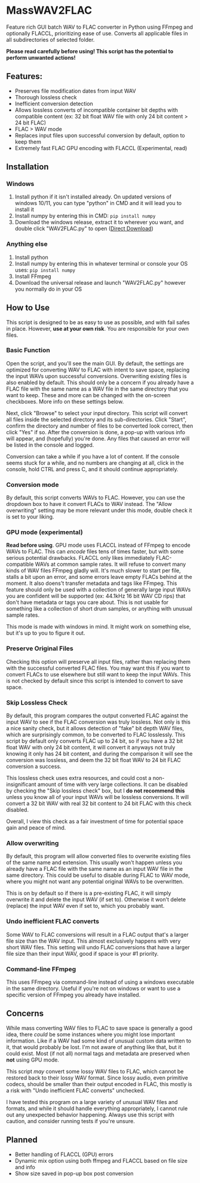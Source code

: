 # MassWAV2FLAC
Feature rich GUI batch WAV to FLAC converter in Python using FFmpeg and optionally FLACCL, prioritizing ease of use. Converts all applicable files in all subdirectories of selected folder.

**Please read carefully before using! This script has the potential to perform unwanted actions!**

## Features:
- Preserves file modification dates from input WAV
- Thorough lossless check
- Inefficient conversion detection
- Allows lossless converts of incompatible container bit depths with compatible content (ex: 32 bit float WAV file with only 24 bit content > 24 bit FLAC)
- FLAC > WAV mode
- Replaces input files upon successful conversion by default, option to keep them
- Extremely fast FLAC GPU encoding with FLACCL (Experimental, read)

## Installation

### Windows
1. Install python if it isn't installed already. On updated versions of windows 10/11, you can type "python" in CMD and it will lead you to install it
2. Install numpy by entering this in CMD: ``pip install numpy``
3. Download the windows release, extract it to wherever you want, and double click "WAV2FLAC.py" to open ([Direct Download](https://github.com/toasterberry/MassWAV2FLAC/releases/download/v1.0.0/MassWAV2FLAC.v1.0.Windows.zip))

### Anything else
1. Install python
2. Install numpy by entering this in whatever terminal or console your OS uses: ``pip install numpy``
3. Install FFmpeg
4. Download the universal release and launch "WAV2FLAC.py" however you normally do in your OS

## How to Use
This script is designed to be as easy to use as possible, and with fail safes in place. However, **use at your own risk**. You are responsible for your own files.

### Basic Function
Open the script, and you'll see the main GUI. By default, the settings are optimized for converting WAV to FLAC with intent to save space, replacing the input WAVs upon successful conversions. Overwriting existing files is also enabled by default. This should only be a concern if you already have a FLAC file with the same name as a WAV file in the same directory that you want to keep. These and more can be changed with the on-screen checkboxes. More info on these settings below. 

Next, click "Browse" to select your input directory. This script will convert all files inside the selected directory and its sub-directories. Click "Start", confirm the directory and number of files to be converted look correct, then click "Yes" if so. After the conversion is done, a pop-up with various info will appear, and (hopefully) you're done. Any files that caused an error will be listed in the console and logged.

Conversion can take a while if you have a lot of content. If the console seems stuck for a while, and no numbers are changing at all, click in the console, hold CTRL and press C, and it should continue appropriately.

### Conversion mode
By default, this script converts WAVs to FLAC. However, you can use the dropdown box to have it convert FLACs to WAV instead. The "Allow overwriting" setting may be more relevant under this mode, double check it is set to your liking.

### GPU mode (experimental)
**Read before using**. GPU mode uses FLACCL instead of FFmpeg to encode WAVs to FLAC. This can *encode* files tens of times faster, but with some serious potential drawbacks. FLACCL only likes immediately FLAC-compatible WAVs at common sample rates. It will refuse to convert many kinds of WAV files FFmpeg gladly will. It's much slower to start per file, stalls a bit upon an error, and some errors leave empty FLACs behind at the moment. It also doens't transfer metadata and tags like FFmpeg. This feature should only be used with a collection of generally large input WAVs you are confident will be supported (ex: 44.1kHz 16 bit WAV CD rips) that don't have metadata or tags you care about. This is not usable for something like a collection of short drum samples, or anything with unusual sample rates.

This mode is made with windows in mind. It might work on something else, but it's up to you to figure it out.

### Preserve Original Files
Checking this option will preserve all input files, rather than replacing them with the successful converted FLAC files. You may want this if you want to convert FLACs to use elsewhere but still want to keep the input WAVs. This is not checked by default since this script is intended to convert to save space.

### Skip Lossless Check
By default, this program compares the output converted FLAC against the input WAV to see if the FLAC conversion was truly lossless. Not only is this a nice sanity check, but it allows detection of "fake" bit depth WAV files, which are surprisingly common, to be converted to FLAC losslessly. This script by default only converts FLAC up to 24 bit, so if you have a 32 bit float WAV with only 24 bit content, it will convert it anyways not truly knowing it only has 24 bit content, and during the comparison it will see the conversion was lossless, and deem the 32 bit float WAV to 24 bit FLAC conversion a success.

This lossless check uses extra resources, and could cost a non-insignificant amount of time with very large collections. It can be disabled by checking the "Skip lossless check" box, but I **do not recommend this** unless you know all of your input WAVs will be lossless conversions. It will convert a 32 bit WAV with real 32 bit content to 24 bit FLAC with this check disabled.

Overall, I view this check as a fair investment of time for potential space gain and peace of mind.

### Allow overwriting
By default, this program will allow converted files to overwrite existing files of the same name and extension. This usually won't happen unless you already have a FLAC file with the same name as an input WAV file in the same directory. This could be useful to disable during FLAC to WAV mode, where you might not want any potential original WAVs to be overwritten.

This is on by default so if there is a pre-existing FLAC, it will simply overwrite it and delete the input WAV (if set to). Otherwise it won't delete (replace) the input WAV even if set to, which you probably want.

### Undo inefficient FLAC converts
Some WAV to FLAC conversions will result in a FLAC output that's a larger file size than the WAV input. This almost exclusively happens with very short WAV files. This setting will undo FLAC conversions that have a larger file size than their input WAV, good if space is your #1 priority.

### Command-line FFmpeg
This uses FFmpeg via command-line instead of using a windows executable in the same directory. Useful if you're not on windows or want to use a specific version of FFmpeg you already have installed.

## Concerns
While mass converting WAV files to FLAC to save space is generally a good idea, there *could* be some instances where you might lose important information. Like if a WAV had some kind of unusual custom data written to it, that would probably be lost. I'm not aware of anything like that, but it could exist. Most (if not all) normal tags and metadata are preserved when **not** using GPU mode.

This script *may* convert some lossy WAV files to FLAC, which cannot be restored back to their lossy WAV format. Since lossy audio, even primitive codecs, should be smaller than their output encoded in FLAC, this mostly is a risk with "Undo inefficient FLAC converts" unchecked.

I have tested this program on a large variety of unusual WAV files and formats, and while it should handle everything appropriately, I cannot rule out any unexpected behavior happening. Always use this script with caution, and consider running tests if you're unsure.

## Planned
- Better handling of FLACCL (GPU) errors
- Dynamic mix option using both ffmpeg and FLACCL based on file size and info
- Show size saved in pop-up box post conversion
